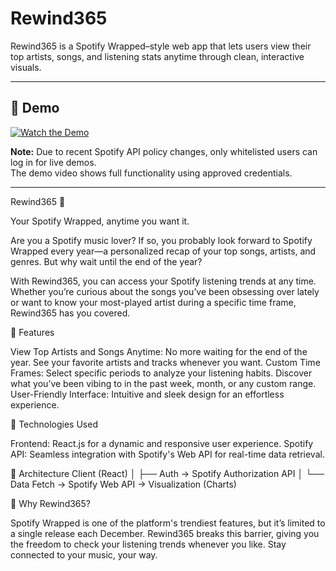 # Rewind365

Rewind365 is a Spotify Wrapped–style web app that lets users view their top artists, songs, and listening stats anytime through clean, interactive visuals.

---

## 🎥 Demo

[![Watch the Demo](https://img.shields.io/badge/Watch-Video-blue)](https://youtu.be/W89BPp7O0dA)

**Note:** Due to recent Spotify API policy changes, only whitelisted users can log in for live demos.  
The demo video shows full functionality using approved credentials.

---

Rewind365 🎵

Your Spotify Wrapped, anytime you want it.

Are you a Spotify music lover? If so, you probably look forward to Spotify Wrapped every year—a personalized recap of your top songs, artists, and genres. But why wait until the end of the year?

With Rewind365, you can access your Spotify listening trends at any time. Whether you’re curious about the songs you’ve been obsessing over lately or want to know your most-played artist during a specific time frame, Rewind365 has you covered.

🚀 Features

  View Top Artists and Songs Anytime: No more waiting for the end of the year. See your favorite artists and tracks whenever you want.
    Custom Time Frames: Select specific periods to analyze your listening habits. Discover what you’ve been vibing to in the past week, month, or any custom range.
  User-Friendly Interface: Intuitive and sleek design for an effortless experience.

🔧 Technologies Used

  Frontend: React.js for a dynamic and responsive user experience.
  Spotify API: Seamless integration with Spotify's Web API for real-time data retrieval.

  
🧩 Architecture
  Client (React)
   │
   ├── Auth → Spotify Authorization API
   │
   └── Data Fetch → Spotify Web API → Visualization (Charts)

🌟 Why Rewind365?

Spotify Wrapped is one of the platform's trendiest features, but it’s limited to a single release each December. Rewind365 breaks this barrier, giving you the freedom to check your listening trends whenever you like. Stay connected to your music, your way.

